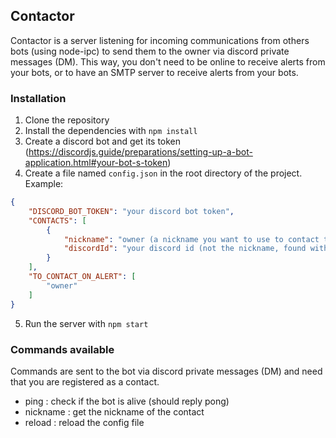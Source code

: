 ## Contactor

Contactor is a server listening for incoming communications from others bots (using node-ipc) to send them to the owner via discord private messages (DM).
This way, you don't need to be online to receive alerts from your bots, or to have an SMTP server to receive alerts from your bots.

### Installation

1. Clone the repository
2. Install the dependencies with `npm install`
3. Create a discord bot and get its token (https://discordjs.guide/preparations/setting-up-a-bot-application.html#your-bot-s-token)
4. Create a file named `config.json` in the root directory of the project.
Example:
```json
{
    "DISCORD_BOT_TOKEN": "your discord bot token",
    "CONTACTS": [
        { 
            "nickname": "owner (a nickname you want to use to contact the owner)",
            "discordId": "your discord id (not the nickname, found with the developer mode)"
        }
    ],
    "TO_CONTACT_ON_ALERT": [
        "owner"
    ]
}
```

5. Run the server with `npm start`

### Commands available
Commands are sent to the bot via discord private messages (DM) and need that you are registered as a contact.

- ping : check if the bot is alive (should reply pong)
- nickname : get the nickname of the contact
- reload : reload the config file